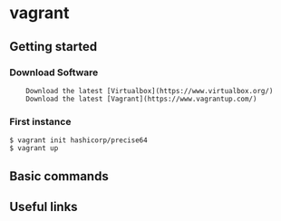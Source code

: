 # vagrant

## Getting started
### Download Software
		Download the latest [Virtualbox](https://www.virtualbox.org/)
		Download the latest [Vagrant](https://www.vagrantup.com/)
### First instance
	$ vagrant init hashicorp/precise64
	$ vagrant up
	
## Basic commands
	

## Useful links
